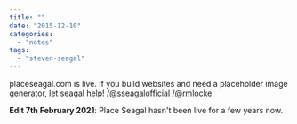 ```yaml
---
title: ""
date: "2015-12-10"
categories: 
  - "notes"
tags: 
  - "steven-seagal"
---
```


placeseagal.com is live. If you build websites and need a placeholder image generator, let seagal help! /[@sseagalofficial](https://twitter.com/sseagalofficial) /[@rmlocke](https://twitter.com/rmlocke)

**Edit 7th February 2021**: Place Seagal hasn't been live for a few years now.
